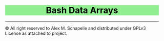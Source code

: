 <center style="background-color:lightgreen">
    <h1 style="color:black"> 
     Bash Data Arrays
    </h1>
</center>





---
&copy; All right reserved to Alex M. Schapelle and distributed under GPLv3 License as attached to project.